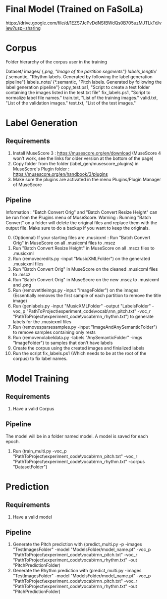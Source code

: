 ﻿# Final Model (Trained on FaSolLa)
https://drive.google.com/file/d/1EZS7JcPvDdNSfBWdQs0B705uzMJTLkTd/view?usp=sharing

# Corpus
Folder hierarchy of the corpus user in the training

Dataset/
        images/
            {*.png, "Image of the partition segments"}
        labels_length/
            {*.semantic, "Rhythm labels. Generated by following the label generation pipeline"}
        labels_note/
            {*.semantic, "Pitch labels. Generated by following the label generation pipeline"}
        copy_test.ps1, "Script to create a test folder containing the images listed in the test.txt file"
        fix_labels.ps1, "Script to normalize label file names."
        train.txt, "List of the training images."
        valid.txt, "List of the validation images."
        test.txt, "List of the test images."
        
# Label Generation

## Requirements
1. Install MuseScore 3 : https://musescore.org/en/download (MuseScore 4 won't work, see the links for older version at the bottom of the page)
2. Copy folder from the folder (label_gen/musescore_plugins) in MuseScore's Plugin folder : https://musescore.org/en/handbook/3/plugins
3. Make sure the plugins are activated in the menu Plugins/Plugin Manager of MuseScore

## Pipeline
Information : "Batch Convert Orig" and "Batch Convert Resize Height" can be run from the Plugins menu of MuseScore.
Warning     : Running "Batch Convert" on a folder will delete the original files and replace them with the output file. Make sure to do a backup if you want to keep the originals.

0. (Optionnal) If your starting files are .musicxml : Run "Batch Convert Orig" in MuseScore on all .musicxml files to .mscz
1. Run "Batch Convert Resize Height" in MuseScore on all .mscz files to .musicxml
2. Run (removecredits.py -input "MusicXMLFolder") on the generated .musicxml files
3. Run "Batch Convert Orig" in MuseScore on the cleaned .musicxml files to .mscz
4. Run "Batch Convert Orig" in MuseScore on the new .mscz to .musicxml and .png
5. Run (removetitleimgs.py -input "ImageFolder") on the images (Essentially removes the first sample of each partition to remove the title image)
6. Run (genlabels.py -input "MusicXMLFolder" -output "LabelsFolder" -voc_p "PathToProject\experiment_code\vocab\rnn_pitch.txt" -voc_r "PathToProject\experiment_code\vocab\rnn_rhythm.txt") to generate labels for the .musicxml files
7. Run (removesparsesamples.py -input "ImageAndAnySemanticFolder") to remove samples containing only rests
8. Run (removenolabeldata.py -labels "AnySemanticFolder" -imgs "ImageFolder") to samples that don't have labels
9. Create the corpus using the created images and finialized labels
10. Run the script fix_labels.ps1 (Which needs to be at the root of the corpus) to fix label names.

# Model Training

## Requirements
1. Have a valid Corpus

## Pipeline
The model will be in a folder named model. A model is saved for each epoch.

1. Run (train_multi.py -voc_p "PathToProject\experiment_code\vocab\rnn_pitch.txt" -voc_r "PathToProject\experiment_code\vocab\rnn_rhythm.txt" -corpus "DatasetFolder")

# Prediction

## Requirements
1. Have a valid model

## Pipeline

1. Generate the Pitch prediction with (predict_multi.py -p -images "TestImagesFolder" -model "ModelsFolder/model_name.pt" -voc_p "PathToProject\experiment_code\vocab\rnn_pitch.txt" -voc_r "PathToProject\experiment_code\vocab\rnn_rhythm.txt" -out "PitchPredictionFolder)
2. Generate the Rhythm prediction with (predict_multi.py -images "TestImagesFolder" -model "ModelsFolder/model_name.pt" -voc_p "PathToProject\experiment_code\vocab\rnn_pitch.txt" -voc_r "PathToProject\experiment_code\vocab\rnn_rhythm.txt" -out "PitchPredictionFolder)